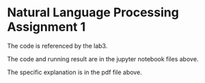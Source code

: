 # Natural Language Processing Assignment 1

The code is referenced by the lab3.

The code and running result are in the jupyter notebook files above.

The specific explanation is in the pdf file above.
